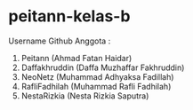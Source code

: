 # peitann-kelas-b

Username Github Anggota :
1. Peitann (Ahmad Fatan Haidar)
2. Daffakhruddin (Daffa Muzhaffar Fakhruddin)
3. NeoNetz (Muhammad Adhyaksa Fadillah)
4. RafliFadhilah (Muhammad Rafli Fadhilah)
5. NestaRizkia (Nesta Rizkia Saputra)

